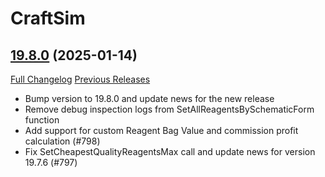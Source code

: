 # CraftSim

## [19.8.0](https://github.com/derfloh205/CraftSim/tree/19.8.0) (2025-01-14)
[Full Changelog](https://github.com/derfloh205/CraftSim/compare/19.7.5...19.8.0) [Previous Releases](https://github.com/derfloh205/CraftSim/releases)

- Bump version to 19.8.0 and update news for the new release  
- Remove debug inspection logs from SetAllReagentsBySchematicForm function  
- Add support for custom Reagent Bag Value and commission profit calculation (#798)  
- Fix SetCheapestQualityReagentsMax call and update news for version 19.7.6 (#797)  
